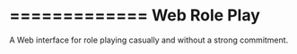 =============
Web Role Play
=============
A Web interface for role playing casually and without a strong commitment.

